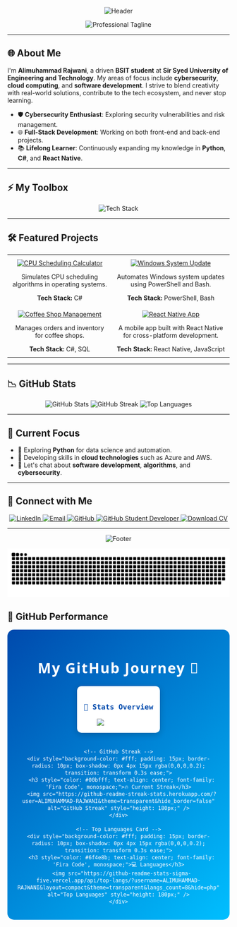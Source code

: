<!-- Header Banner -->
<p align="center">
  <img src="https://capsule-render.vercel.app/api?type=waving&color=0:004aad,100:00bfff&height=120&section=header&text=Alimuhammad%20Rajwani&fontSize=40&fontColor=FFFFFF&animation=fadeIn&fontAlignY=40" alt="Header" />
</p>

<!-- Professional Tagline with Typing Animation -->
<p align="center">
  <img src="https://readme-typing-svg.demolab.com?font=Fira+Code&size=22&pause=1000&center=true&vCenter=true&width=500&lines=Technology+Innovator+%7C+BSIT+Student;Cybersecurity+Explorer+%7C+Web+Development+Enthusiast;Lifelong+Learner+%7C+Problem+Solver" alt="Professional Tagline" />
</p>

---

## 🌐 About Me

I'm **Alimuhammad Rajwani**, a driven **BSIT student** at **Sir Syed University of Engineering and Technology**. My areas of focus include **cybersecurity**, **cloud computing**, and **software development**. I strive to blend creativity with real-world solutions, contribute to the tech ecosystem, and never stop learning.

- 🛡️ **Cybersecurity Enthusiast**: Exploring security vulnerabilities and risk management.
- 🌐 **Full-Stack Development**: Working on both front-end and back-end projects.
- 📚 **Lifelong Learner**: Continuously expanding my knowledge in **Python**, **C#**, and **React Native**.

---

## ⚡️ My Toolbox

<p align="center">
  <img src="https://skillicons.dev/icons?i=cpp,python,cs,html,css,js,react,linux,git,bash,azure,ps&perline=6" alt="Tech Stack" />
</p>


---

## 🛠️ Featured Projects

<table align="center" width="100%">
  <tr>
    <td align="center" style="padding: 10px; border: none;">
      <a href="https://github.com/AliMuhammad-Rajwani/Cpu-Schduling-Algorithm-Calculator.git">
        <img src="https://img.shields.io/badge/-CPU%20Scheduling%20Algorithm-00aaff?style=for-the-badge&logo=csharp&logoColor=white" alt="CPU Scheduling Calculator" />
      </a>
      <p>Simulates CPU scheduling algorithms in operating systems.</p>
      <strong>Tech Stack:</strong> C#
    </td>
    <td align="center" style="padding: 10px; border: none;">
      <a href="https://github.com/AliMuhammad-Rajwani/Window-System-Update.git">
        <img src="https://img.shields.io/badge/-Windows%20System%20Update-0078D4?style=for-the-badge&logo=windows&logoColor=white" alt="Windows System Update" />
      </a>
      <p>Automates Windows system updates using PowerShell and Bash.</p>
      <strong>Tech Stack:</strong> PowerShell, Bash
    </td>
  </tr>
  <tr>
    <td align="center" style="padding: 10px; border: none;">
      <a href="https://github.com/AliMuhammad-Rajwani/Coffee_Shop.git">
        <img src="https://img.shields.io/badge/-Coffee%20Shop%20Management-6d2c91?style=for-the-badge&logo=coffee&logoColor=white" alt="Coffee Shop Management" />
      </a>
      <p>Manages orders and inventory for coffee shops.</p>
      <strong>Tech Stack:</strong> C#, SQL
    </td>
    <td align="center" style="padding: 10px; border: none;">
      <a href="https://github.com/AliMuhammad-Rajwani/React-Native-App.git">
        <img src="https://img.shields.io/badge/-React%20Native%20App-61DAFB?style=for-the-badge&logo=react&logoColor=white" alt="React Native App" />
      </a>
      <p>A mobile app built with React Native for cross-platform development.</p>
      <strong>Tech Stack:</strong> React Native, JavaScript
    </td>
  </tr>
</table>

---

## 📉 GitHub Stats

<div align="center">
  <!-- GitHub Stats Card -->
  <img src="https://github-readme-stats-sigma-five.vercel.app/api?username=ALIMUHAMMAD-RAJWANI&show_icons=true&theme=algolia&count_private=true&include_all_commits=true&custom_title=GitHub%20Stats&hide=issues&hide_title=false" height="180em" alt="GitHub Stats" />
  
  <!-- GitHub Streak -->
  <img src="https://github-readme-streak-stats.herokuapp.com/?user=ALIMUHAMMAD-RAJWANI&theme=algolia&hide_border=false" height="180em" alt="GitHub Streak" />

  <!-- Top Languages Card -->
  <img src="https://github-readme-stats-sigma-five.vercel.app/api/top-langs/?username=ALIMUHAMMAD-RAJWANI&layout=compact&theme=algolia&langs_count=8&hide=php" height="180em" alt="Top Languages" />
</div>


---

## 🚀 Current Focus

- 🔭 Exploring **Python** for data science and automation.
- 🌱 Developing skills in **cloud technologies** such as Azure and AWS.
- 💬 Let's chat about **software development**, **algorithms**, and **cybersecurity**.

---

## 🤝 Connect with Me

<p align="center">
  <a href="https://www.linkedin.com/in/alimuhammadrajwani/">
    <img src="https://img.shields.io/badge/LinkedIn-0077B5?style=for-the-badge&logo=linkedin&logoColor=white" alt="LinkedIn" />
  </a>
  <a href="mailto:alirajwani59@gmail.com">
    <img src="https://img.shields.io/badge/Email-D14836?style=for-the-badge&logo=gmail&logoColor=white" alt="Email" />
  </a>
  <a href="https://github.com/AlimuhammadRajwani">
    <img src="https://img.shields.io/badge/GitHub-181717?style=for-the-badge&logo=github&logoColor=white" alt="GitHub" />
  </a>
  <a href="https://education.github.com/experts">
    <img src="https://img.shields.io/badge/GitHub%20Student%20Developer-1F8BFF?style=for-the-badge&logo=github&logoColor=white" alt="GitHub Student Developer" />
  </a>
  <a href="https://github.com/AliMuhammad-Rajwani/Cv" download>
    <img src="https://img.shields.io/badge/CV-Download%20Now-1E90FF?style=for-the-badge&logo=github&logoColor=white" alt="Download CV" />
  </a>
</p>

---

<!-- Footer -->
<p align="center">
  <img src="https://capsule-render.vercel.app/api?type=waving&color=0:004aad,100:00bfff&height=120&section=footer" alt="Footer" />
</p>
















<!-- GitHub Snake Animation -->
<div align="center">
  <img src="https://raw.githubusercontent.com/platane/snk/output/github-contribution-grid-snake.svg" alt="GitHub Contribution Snake Animation" />
</div>



















## 🚀 GitHub Performance

<div align="center" style="padding: 20px; background: linear-gradient(135deg, #004aad, #00bfff); border-radius: 15px; color: #fff;">
  <h2 style="font-family: 'Segoe UI', Tahoma, Geneva, Verdana, sans-serif; font-size: 2rem; margin-bottom: 20px; letter-spacing: 2px;">
    My GitHub Journey 🚀
  </h2>

  <div style="display: flex; justify-content: space-around; flex-wrap: wrap; gap: 20px; align-items: center;">
    <!-- GitHub Stats Card -->
    <div style="background-color: #fff; padding: 15px; border-radius: 10px; box-shadow: 0px 4px 15px rgba(0,0,0,0.2); transition: transform 0.3s ease;">
      <h3 style="color: #004aad; text-align: center; font-family: 'Fira Code', monospace;">🔢 Stats Overview</h3>
      <img src="https://github-readme-stats-sigma-five.vercel.app/api?username=ALIMUHAMMAD-RAJWANI&show_icons=true&theme=transparent&count_private=true&include_all_commits=true&hide=issues&custom_title=GitHub%20Stats" alt="GitHub Stats" style="height: 180px;" />
    </div>

    <!-- GitHub Streak -->
    <div style="background-color: #fff; padding: 15px; border-radius: 10px; box-shadow: 0px 4px 15px rgba(0,0,0,0.2); transition: transform 0.3s ease;">
      <h3 style="color: #00bfff; text-align: center; font-family: 'Fira Code', monospace;">🔥 Current Streak</h3>
      <img src="https://github-readme-streak-stats.herokuapp.com/?user=ALIMUHAMMAD-RAJWANI&theme=transparent&hide_border=false" alt="GitHub Streak" style="height: 180px;" />
    </div>

    <!-- Top Languages Card -->
    <div style="background-color: #fff; padding: 15px; border-radius: 10px; box-shadow: 0px 4px 15px rgba(0,0,0,0.2); transition: transform 0.3s ease;">
      <h3 style="color: #6f4e8b; text-align: center; font-family: 'Fira Code', monospace;">💻 Languages</h3>
      <img src="https://github-readme-stats-sigma-five.vercel.app/api/top-langs/?username=ALIMUHAMMAD-RAJWANI&layout=compact&theme=transparent&langs_count=8&hide=php" alt="Top Languages" style="height: 180px;" />
    </div>
  </div>
</div>

<style>
  div:hover {
    transform: scale(1.05);
  }
</style>



